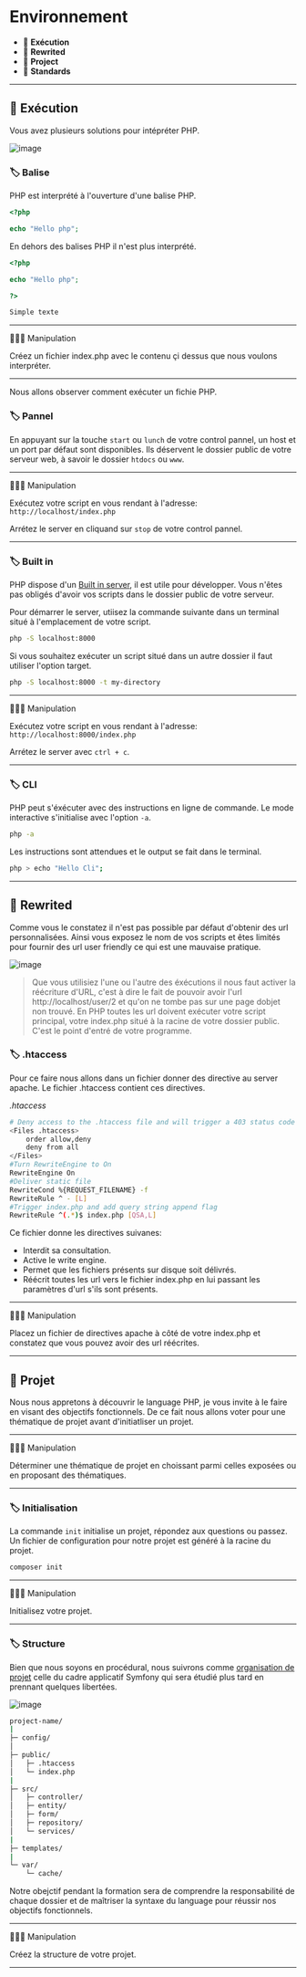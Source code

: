# Environnement

*  🔖 **Exécution**
*  🔖 **Rewrited**
*  🔖 **Project**
*  🔖 **Standards**

___

## 📑 Exécution

Vous avez plusieurs solutions pour intépréter PHP.

![image](./resources/helloworld.png)


### 🏷️ **Balise**

PHP est interprété à l'ouverture d'une balise PHP.

```php
<?php

echo "Hello php";
```

En dehors des balises PHP il n'est plus interprété.

```php
<?php

echo "Hello php";

?>

Simple texte
```

___

👨🏻‍💻 Manipulation

Créez un fichier index.php avec le contenu çi dessus que nous voulons interpréter.

___

Nous allons observer comment exécuter un fichie PHP.

### 🏷️ **Pannel**

En appuyant sur la touche `start` ou `lunch` de votre control pannel, un host et un port par défaut sont disponibles. Ils déservent le dossier public de votre serveur web, à savoir le dossier `htdocs` ou `www`.

___

👨🏻‍💻 Manipulation

Exécutez votre script en vous rendant à l'adresse: `http://localhost/index.php`

Arrétez le server en cliquand sur `stop` de votre control pannel.

___

### 🏷️ **Built in**

PHP dispose d'un [Built in server](https://www.php.net/manual/en/features.commandline.webserver.php), il est utile pour développer. Vous n'êtes pas obligés d'avoir vos scripts dans le dossier public de votre serveur.

Pour démarrer le server, utiisez la commande suivante dans un terminal situé à l'emplacement de votre script.

```bash
php -S localhost:8000
```

Si vous souhaitez exécuter un script situé dans un autre dossier il faut utiliser l'option target.

```bash
php -S localhost:8000 -t my-directory
```

___

👨🏻‍💻 Manipulation

Exécutez votre script en vous rendant à l'adresse: `http://localhost:8000/index.php`

Arrétez le server avec `ctrl + c`.

___

### 🏷️ **CLI**

PHP peut s'éxécuter avec des instructions en ligne de commande. Le mode interactive s'initialise avec l'option `-a`.

```bash
php -a
```

Les instructions sont attendues et le output se fait dans le terminal.

```bash
php > echo "Hello Cli";
```

___

## 📑 Rewrited

Comme vous le constatez il n'est pas possible par défaut d'obtenir des url personnalisées. Ainsi vous exposez le nom de vos scripts et êtes limités pour fournir des url user friendly ce qui est une mauvaise pratique.

![image](./resources/rewite.jpg)

> Que vous utilisiez l'une ou l'autre des éxécutions il nous faut activer la réécriture d'URL, c'est à dire le fait de pouvoir avoir l'url http://localhost/user/2 et qu'on ne tombe pas sur une page dobjet non trouvé. En PHP toutes les url doivent exécuter votre script principal, votre index.php situé à la racine de votre dossier public. C'est le point d'entré de votre programme.

### 🏷️ **.htaccess**

Pour ce faire nous allons dans un fichier donner des directive au server apache. Le fichier .htaccess contient ces directives.

*.htaccess*

```bash
# Deny access to the .htaccess file and will trigger a 403 status code
<Files .htaccess>
    order allow,deny
    deny from all
</Files>
#Turn RewriteEngine to On
RewriteEngine On
#Deliver static file
RewriteCond %{REQUEST_FILENAME} -f
RewriteRule ^ - [L]
#Trigger index.php and add query string append flag
RewriteRule ^(.*)$ index.php [QSA,L]
```

Ce fichier donne les directives suivanes:
* Interdit sa consultation.
* Active le write engine.
* Permet que les fichiers présents sur disque soit délivrés.
* Réécrit toutes les url vers le fichier index.php en lui passant les paramètres d'url s'ils sont présents.

___

👨🏻‍💻 Manipulation

Placez un fichier de directives apache à côté de votre index.php et constatez que vous pouvez avoir des url réécrites.

___

## 📑 Projet

Nous nous appretons à découvrir le language PHP, je vous invite à le faire en visant des objectifs fonctionnels. De ce fait nous allons voter pour une thématique de projet avant d'initiatliser un projet.

___

👨🏻‍💻 Manipulation

Déterminer une thématique de projet en choissant parmi celles exposées ou en proposant des thématiques.

___


### 🏷️ **Initialisation**

La commande `init` initialise un projet, répondez aux questions ou passez. Un fichier de configuration pour notre projet est généré à la racine du projet.

```bash
composer init
```

___

👨🏻‍💻 Manipulation

Initialisez votre projet.

___


### 🏷️ **Structure**

Bien que nous soyons en procédural, nous suivrons comme [organisation de projet](https://symfony.com/doc/current/best_practices.html#use-the-default-directory-structure) celle du cadre applicatif Symfony qui sera étudié plus tard en prennant quelques libertées.

![image](./resources/folder.png)

```bash
project-name/
|
├─ config/
│
├─ public/
│   ├─ .htaccess
│   └─ index.php
|
├─ src/
│   ├─ controller/
│   ├─ entity/
│   ├─ form/
│   ├─ repository/
│   └─ services/
|
├─ templates/
|
└─ var/
    └─ cache/
```

Notre obejctif pendant la formation sera de comprendre la responsabilité de chaque dossier et de maîtriser la syntaxe du language pour réussir nos objectifs fonctionnels.

___

👨🏻‍💻 Manipulation

Créez la structure de votre projet.

___
